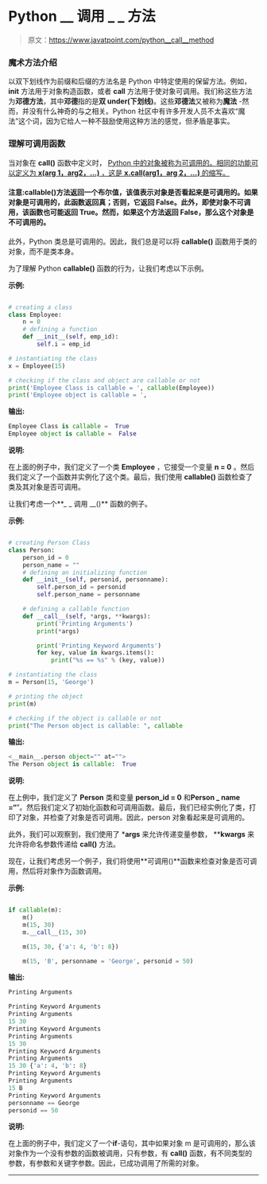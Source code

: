 # Python __ 调用 _ _ 方法

> 原文：<https://www.javatpoint.com/python__call__method>

### 魔术方法介绍

以双下划线作为前缀和后缀的方法名是 Python 中特定使用的保留方法。例如， **__init__** 方法用于对象构造函数，或者 **__call__** 方法用于使对象可调用。我们称这些方法为**邓德方法**，其中**邓德**指的是**双 under(下划线)**。这些**邓德法**又被称为**魔法** -然而，并没有什么神奇的与之相关。Python 社区中有许多开发人员不太喜欢“魔法”这个词，因为它给人一种不鼓励使用这种方法的感觉，但矛盾是事实。

### 理解可调用函数

当对象在 **__call__()** 函数中定义时， [Python 中的对象被称为可调用的。相同的功能可以定义为 **x(arg 1，arg2，…)** ，这是 **x.__call__(arg1，arg 2，…)** 的缩写。](https://www.javatpoint.com/python-tutorial)

#### 注意:callable()方法返回一个布尔值，该值表示对象是否看起来是可调用的。如果对象是可调用的，此函数返回真；否则，它返回 False。此外，即使对象不可调用，该函数也可能返回 True。然而，如果这个方法返回 False，那么这个对象是不可调用的。

此外，Python 类总是可调用的。因此，我们总是可以将 **callable()** 函数用于类的对象，而不是类本身。

为了理解 Python **callable()** 函数的行为，让我们考虑以下示例。

**示例:**

```py

# creating a class
class Employee:
    n = 0
    # defining a function
    def __init__(self, emp_id):
        self.i = emp_id

# instantiating the class
x = Employee(15)

# checking if the class and object are callable or not
print('Employee Class is callable = ', callable(Employee))
print('Employee object is callable = ', 

```

**输出:**

```py
Employee Class is callable =  True
Employee object is callable =  False

```

**说明:**

在上面的例子中，我们定义了一个类 **Employee** ，它接受一个变量 **n = 0** 。然后我们定义了一个函数并实例化了这个类。最后，我们使用 **callable()** 函数检查了类及其对象是否可调用。

让我们考虑一个**_ _ 调用 __()** 函数的例子。

**示例:**

```py

# creating Person Class
class Person:
    person_id = 0
    person_name = ""
    # defining an initializing function
    def __init__(self, personid, personname):
        self.person_id = personid
        self.person_name = personname

    # defining a callable function
    def __call__(self, *args, **kwargs):
        print('Printing Arguments')
        print(*args)

        print('Printing Keyword Arguments')
        for key, value in kwargs.items():
            print("%s == %s" % (key, value))

# instantiating the class
m = Person(15, 'George')

# printing the object
print(m)

# checking if the object is callable or not
print("The Person object is callable: ", callable

```

**输出:**

```py
<__main__.person object="" at="">
The Person object is callable:  True

```

**说明:**

在上例中，我们定义了 **Person** 类和变量 **person_id = 0** 和**Person _ name =“**”。然后我们定义了初始化函数和可调用函数。最后，我们已经实例化了类，打印了对象，并检查了对象是否可调用。因此，person 对象看起来是可调用的。

此外，我们可以观察到，我们使用了 ***args** 来允许传递变量参数， ****kwargs** 来允许将命名参数传递给 **__call__()** 方法。

现在，让我们考虑另一个例子，我们将使用**可调用()**函数来检查对象是否可调用，然后将对象作为函数调用。

**示例:**

```py

if callable(m):
    m()
    m(15, 30)
    m.__call__(15, 30)

    m(15, 30, {'a': 4, 'b': 8})

    m(15, 'B', personname = 'George', personid = 50)

```

**输出:**

```py
Printing Arguments

Printing Keyword Arguments
Printing Arguments
15 30
Printing Keyword Arguments
Printing Arguments
15 30
Printing Keyword Arguments
Printing Arguments
15 30 {'a': 4, 'b': 8}
Printing Keyword Arguments
Printing Arguments
15 B
Printing Keyword Arguments
personname == George
personid == 50

```

**说明:**

在上面的例子中，我们定义了一个**if**-语句，其中如果对象 m 是可调用的，那么该对象作为一个没有参数的函数被调用，只有参数，有 **__call__()** 函数，有不同类型的参数，有参数和关键字参数。因此，已成功调用了所需的对象。

* * *